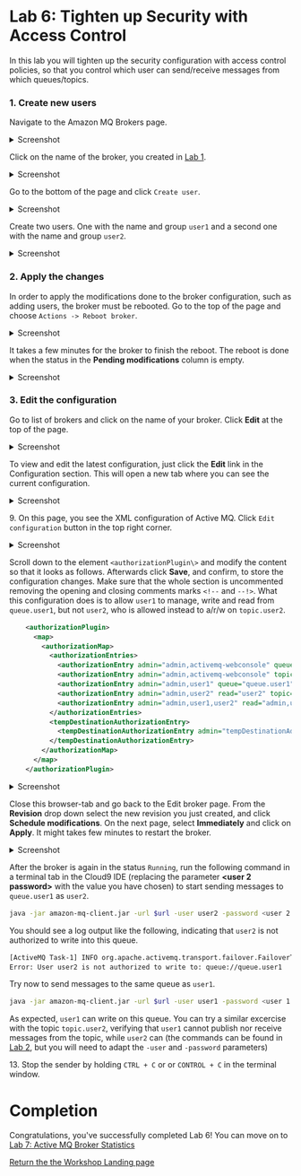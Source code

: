 # Lab 6: Tighten up Security with Access Control

In this lab you will tighten up the security configuration with access control policies, so that you control which user can send/receive messages from which queues/topics.

### 1. Create new users

Navigate to the Amazon MQ Brokers page.
<details><summary>Screenshot</summary><p>

![Amazon MQ workshop lab 6 step 1](/images/amazon-mq-broker-overview.png)

</p></details><p/>

Click on the name of the broker, you created in [Lab 1](/labs/lab-1.md).
<details><summary>Screenshot</summary><p>

![Amazon MQ workshop lab 6 step 2](/images/security-set-up-Step2.png)

</p></details><p/>

Go to the bottom of the page and click `Create user`.
<details><summary>Screenshot</summary><p>

![Amazon MQ workshop lab 6 step 3](/images/security-set-up-Step3.png)

</p></details><p/>

Create two users. One with the name and group `user1` and a second one with the name and group `user2`.
<details><summary>Screenshot</summary><p>

![Amazon MQ workshop lab 6 step 4a](/images/security-set-up-Step4a.png)

</p></details><p/>

### 2. Apply the changes

In order to apply the modifications done to the broker configuration, such as adding users, the broker must be rebooted. 
Go to the top of the page and choose `Actions -> Reboot broker`.

<details><summary>Screenshot</summary><p>

![Amazon MQ workshop lab 6 step 5](/images/security-set-up-Step5.png)

</p></details><p/>

It takes a few minutes for the broker to finish the reboot. The reboot is done when the status in the **Pending modifications** column is empty.

<details><summary>Screenshot</summary><p>

![Amazon MQ workshop lab 6 step 6](/images/security-set-up-Step6.png)

</p></details><p/>

### 3. Edit the configuration

Go to list of brokers and click on the name of your broker. Click **Edit** at the top of the page.

<details><summary>Screenshot</summary><p>

![Amazon MQ workshop lab 6 step 7](/images/security-set-up-Step7.png)

</p></details><p/>

To view and edit the latest configuration, just click the **Edit** link in the Configuration section. This will open a new tab where you can see the current configuration. 

<details><summary>Screenshot</summary><p>

![Amazon MQ workshop lab 6 step 8](/images/security-set-up-Step8.png)

</p></details><p/>


9\. On this page, you see the XML configuration of Active MQ. Click `Edit configuration` button in the top right corner.

<details><summary>Screenshot</summary><p>

![Amazon MQ workshop lab 6 step 9](/images/security-set-up-Step9.png)

</p></details><p/>

Scroll down to the element `<authorizationPlugin\>` and modify the content so that it looks as follows. Afterwards click **Save**, and confirm, to store the configuration changes. Make sure that the whole section is uncommented removing the opening and closing comments marks `<!--` and `--!>`. What this configuration does is to allow `user1` to manage, write and read from `queue.user1`, but not `user2`, who is allowed instead to a/r/w on `topic.user2`.

``` xml
    <authorizationPlugin>
      <map>
        <authorizationMap>
          <authorizationEntries>
            <authorizationEntry admin="admin,activemq-webconsole" queue="&gt;" read="admin,activemq-webconsole" write="admin,activemq-webconsole"/>
            <authorizationEntry admin="admin,activemq-webconsole" topic="&gt;" read="admin,activemq-webconsole" write="admin,activemq-webconsole"/>
            <authorizationEntry admin="admin,user1" queue="queue.user1" read="user1" write="user1"/>
            <authorizationEntry admin="admin,user2" read="user2" topic="topic.user2" write="user2"/>
            <authorizationEntry admin="admin,user1,user2" read="admin,user1,user2" topic="ActiveMQ.Advisory.&gt;" write="admin,user1,user2"/>
          </authorizationEntries>
          <tempDestinationAuthorizationEntry>
            <tempDestinationAuthorizationEntry admin="tempDestinationAdmins" read="tempDestinationAdmins" write="tempDestinationAdmins"/>
          </tempDestinationAuthorizationEntry>
        </authorizationMap>
      </map>
    </authorizationPlugin>
```

<details><summary>Screenshot</summary><p>

![Amazon MQ workshop lab 6 step 10](/images/security-set-up-Step10.png)

</p></details><p/>

Close this browser-tab and go back to the Edit broker page. From the **Revision** drop down select the new revision you just created, and click **Schedule modifications**. On the next page, select **Immediately** and click on **Apply**. It might takes few minutes to restart the broker.
<details><summary>Screenshot</summary><p>

![Amazon MQ workshop lab 6 step 11](/images/security-set-up-Step11.png)

</p></details><p/>

After the broker is again in the status `Running`, run the following command in a terminal tab in the Cloud9 IDE (replacing the parameter **<user 2 password>** with the value you have chosen) to start sending messages to `queue.user1` as `user2`.

``` bash
java -jar amazon-mq-client.jar -url $url -user user2 -password <user 2 password> -mode sender -type queue -destination queue.user1 -name user2
```

You should see a log output like the following, indicating that `user2` is not authorized to write into this queue. 

``` bash
[ActiveMQ Task-1] INFO org.apache.activemq.transport.failover.FailoverTransport - Successfully connected to ssl://b-4e4bfd69-7b83-4a27-9faf-4684cfa80443-2.mq.eu-central-1.amazonaws.com:61617
Error: User user2 is not authorized to write to: queue://queue.user1
```

Try now to send messages to the same queue as `user1`.
``` bash
java -jar amazon-mq-client.jar -url $url -user user1 -password <user 1 password> -mode sender -type queue -destination queue.user1 -name user1
```

As expected, `user1` can write on this queue. You can try a similar excercise with the topic `topic.user2`, verifying that `user1` cannot publish nor receive messages from the topic, while `user2` can (the commands can be found in [Lab 2](/labs/lab-2.md), but you will need to adapt the `-user` and `-password` parameters)


13\. Stop the sender by holding `CTRL + C` or or  `CONTROL + C` in the terminal window.

# Completion

Congratulations, you've successfully completed Lab 6! You can move on to [Lab 7: Active MQ Broker Statistics](/labs/lab-7.md)

[Return the the Workshop Landing page](/README.md)
